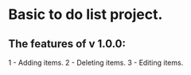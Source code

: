 # Basic to do list project.

## The features of v 1.0.0:
1 - Adding items.
2 - Deleting items.
3 - Editing items.
